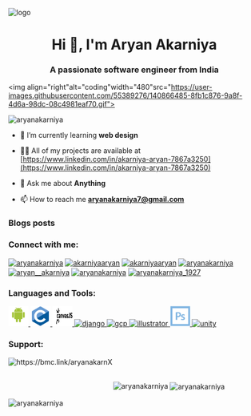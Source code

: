 ![logo](https://github.com/AryanAkarniya/AryanAkarniya/blob/main/ELECTRICAL%20ENGINEERING%20STUDENT.png)
<h1 align="center">Hi 👋, I'm Aryan Akarniya</h1>
<h3 align="center">A passionate software engineer from India</h3>

<img align="right"alt="coding"width="480"src="https://user-images.githubusercontent.com/55389276/140866485-8fb1c876-9a8f-4d6a-98dc-08c4981eaf70.gif">

<p align="left"> <img src="https://komarev.com/ghpvc/?username=aryanakarniya&label=Profile%20views&color=0e75b6&style=flat" alt="aryanakarniya" /> </p>

- 🌱 I’m currently learning **web design**

- 👨‍💻 All of my projects are available at [https://www.linkedin.com/in/akarniya-aryan-7867a3250](https://www.linkedin.com/in/akarniya-aryan-7867a3250)

- 💬 Ask me about **Anything**

- 📫 How to reach me **aryanakarniya7@gmail.com**

### Blogs posts
<!-- BLOG-POST-LIST:START -->
<!-- BLOG-POST-LIST:END -->

<h3 align="left">Connect with me:</h3>
<p align="left">
<a href="https://dev.to/aryanakarniya" target="blank"><img align="center" src="https://raw.githubusercontent.com/rahuldkjain/github-profile-readme-generator/master/src/images/icons/Social/devto.svg" alt="aryanakarniya" height="30" width="40" /></a>
<a href="https://twitter.com/akarniyaaryan" target="blank"><img align="center" src="https://raw.githubusercontent.com/rahuldkjain/github-profile-readme-generator/master/src/images/icons/Social/twitter.svg" alt="akarniyaaryan" height="30" width="40" /></a>
<a href="https://linkedin.com/in/akarniyaaryan" target="blank"><img align="center" src="https://raw.githubusercontent.com/rahuldkjain/github-profile-readme-generator/master/src/images/icons/Social/linked-in-alt.svg" alt="akarniyaaryan" height="30" width="40" /></a>
<a href="https://fb.com/aryanakarniya" target="blank"><img align="center" src="https://raw.githubusercontent.com/rahuldkjain/github-profile-readme-generator/master/src/images/icons/Social/facebook.svg" alt="aryanakarniya" height="30" width="40" /></a>
<a href="https://instagram.com/aryan__akarniya" target="blank"><img align="center" src="https://raw.githubusercontent.com/rahuldkjain/github-profile-readme-generator/master/src/images/icons/Social/instagram.svg" alt="aryan__akarniya" height="30" width="40" /></a>
<a href="https://www.youtube.com/c/aryanakarniya" target="blank"><img align="center" src="https://raw.githubusercontent.com/rahuldkjain/github-profile-readme-generator/master/src/images/icons/Social/youtube.svg" alt="aryanakarniya" height="30" width="40" /></a>
<a href="https://discord.gg/aryanakarniya_1927" target="blank"><img align="center" src="https://raw.githubusercontent.com/rahuldkjain/github-profile-readme-generator/master/src/images/icons/Social/discord.svg" alt="aryanakarniya_1927" height="30" width="40" /></a>
</p>

<h3 align="left">Languages and Tools:</h3>
<p align="left"> <a href="https://developer.android.com" target="_blank" rel="noreferrer"> <img src="https://raw.githubusercontent.com/devicons/devicon/master/icons/android/android-original-wordmark.svg" alt="android" width="40" height="40"/> </a> <a href="https://www.cprogramming.com/" target="_blank" rel="noreferrer"> <img src="https://raw.githubusercontent.com/devicons/devicon/master/icons/c/c-original.svg" alt="c" width="40" height="40"/> </a> <a href="https://canvasjs.com" target="_blank" rel="noreferrer"> <img src="https://raw.githubusercontent.com/Hardik0307/Hardik0307/master/assets/canvasjs-charts.svg" alt="canvasjs" width="40" height="40"/> </a> <a href="https://www.djangoproject.com/" target="_blank" rel="noreferrer"> <img src="https://cdn.worldvectorlogo.com/logos/django.svg" alt="django" width="40" height="40"/> </a> <a href="https://cloud.google.com" target="_blank" rel="noreferrer"> <img src="https://www.vectorlogo.zone/logos/google_cloud/google_cloud-icon.svg" alt="gcp" width="40" height="40"/> </a> <a href="https://www.adobe.com/in/products/illustrator.html" target="_blank" rel="noreferrer"> <img src="https://www.vectorlogo.zone/logos/adobe_illustrator/adobe_illustrator-icon.svg" alt="illustrator" width="40" height="40"/> </a> <a href="https://www.photoshop.com/en" target="_blank" rel="noreferrer"> <img src="https://raw.githubusercontent.com/devicons/devicon/master/icons/photoshop/photoshop-line.svg" alt="photoshop" width="40" height="40"/> </a> <a href="https://unity.com/" target="_blank" rel="noreferrer"> <img src="https://www.vectorlogo.zone/logos/unity3d/unity3d-icon.svg" alt="unity" width="40" height="40"/> </a> </p>

<h3 align="left">Support:</h3>
<p><a href="https://www.buymeacoffee.com/https://bmc.link/aryanakarnX"> <img align="left" src="https://cdn.buymeacoffee.com/buttons/v2/default-yellow.png" height="50" width="210" alt="https://bmc.link/aryanakarnX" /></a></p><br><br>

<p><img align="left" src="https://github-readme-stats.vercel.app/api/top-langs?username=aryanakarniya&show_icons=true&locale=en&layout=compact" alt="aryanakarniya" /></p>

<p>&nbsp;<img align="center" src="https://github-readme-stats.vercel.app/api?username=aryanakarniya&show_icons=true&locale=en" alt="aryanakarniya" /></p>

<p><img align="center" src="https://github-readme-streak-stats.herokuapp.com/?user=aryanakarniya&" alt="aryanakarniya" /></p>
